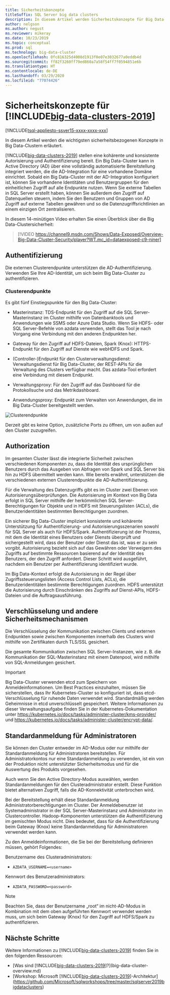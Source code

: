 ```yaml
---
title: Sicherheitskonzepte
titleSuffix: SQL Server big data clusters
description: In diesem Artikel werden Sicherheitskonzepte für Big Data-Cluster für SQL Server beschrieben. Dieser Artikel umfasst auch eine Beschreibung von Clusterendpunkten und der Clusterauthentifizierung.
author: nelgson
ms.author: negust
ms.reviewer: mikeray
ms.date: 10/23/2019
ms.topic: conceptual
ms.prod: sql
ms.technology: big-data-cluster
ms.openlocfilehash: 0fc816325d4008d1913f0e07e3032677a0eddb4d
ms.sourcegitcommit: ff82f3260ff79ed860a7a58f54ff7f0594851e6b
ms.translationtype: HT
ms.contentlocale: de-DE
ms.lasthandoff: 03/29/2020
ms.locfileid: "77074426"
---
```

# <a name="security-concepts-for-big-data-clusters-2019"></a>Sicherheitskonzepte für [!INCLUDE[big-data-clusters-2019](../includes/ssbigdataclusters-ss-nover.md)]

[!INCLUDE[tsql-appliesto-ssver15-xxxx-xxxx-xxx](../includes/tsql-appliesto-ssver15-xxxx-xxxx-xxx.md)]

In diesem Artikel werden die wichtigsten sicherheitsbezogenen Konzepte in Big Data-Clustern erläutert.

[!INCLUDE[big-data-clusters-2019](../includes/ssbigdataclusters-ss-nover.md)] stellen eine kohärente und konsistente Autorisierung und Authentifizierung bereit. Ein Big Data-Cluster kann in Active Directory (AD) über eine vollständig automatisierte Bereitstellung integriert werden, die die AD-Integration für eine vorhandene Domäne einrichtet. Sobald ein Big Data-Cluster mit der AD-Integration konfiguriert ist, können Sie vorhandene Identitäten und Benutzergruppen für den einheitlichen Zugriff auf alle Endpunkte nutzen. Wenn Sie externe Tabellen in SQL Server erstellt haben, können Sie außerdem den Zugriff auf Datenquellen steuern, indem Sie den Benutzern und Gruppen von AD Zugriff auf externe Tabellen gewähren und so die Datenzugriffsrichtlinien an einem einzigen Ort zentralisieren.

In diesem 14-minütigen Video erhalten Sie einen Überblick über die Big Data-Clustersicherheit:

> [!VIDEO https://channel9.msdn.com/Shows/Data-Exposed/Overview-Big-Data-Cluster-Security/player?WT.mc_id=dataexposed-c9-niner]


## <a name="authentication"></a>Authentifizierung

Die externen Clusterendpunkte unterstützen die AD-Authentifizierung. Verwenden Sie Ihre AD-Identität, um sich beim Big Data-Cluster zu authentifizieren.

### <a name="cluster-endpoints"></a>Clusterendpunkte

Es gibt fünf Einstiegspunkte für den Big Data-Cluster:

* Masterinstanz: TDS-Endpunkt für den Zugriff auf die SQL Server-Masterinstanz im Cluster mithilfe von Datenbanktools und Anwendungen wie SSMS oder Azure Data Studio. Wenn Sie HDFS- oder SQL Server-Befehle von azdata verwenden, stellt das Tool je nach Vorgang eine Verbindung mit den anderen Endpunkten her.

* Gateway für den Zugriff auf HDFS-Dateien, Spark (Knox): HTTPS-Endpunkt für den Zugriff auf Dienste wie webHDFS und Spark.

* (Controller-)Endpunkt für den Clusterverwaltungsdienst: Verwaltungsdienst für Big Data-Cluster, der REST-APIs für die Verwaltung des Clusters verfügbar macht. Das azdata-Tool erfordert eine Verbindung mit diesem Endpunkt.

* Verwaltungsproxy: Für den Zugriff auf das Dashboard für die Protokollsuche und das Metrikdashboard.

* Anwendungsproxy: Endpunkt zum Verwalten von Anwendungen, die im Big Data-Cluster bereitgestellt werden.

![Clusterendpunkte](media/concept-security/cluster_endpoints.png)

Derzeit gibt es keine Option, zusätzliche Ports zu öffnen, um von außen auf den Cluster zuzugreifen.

## <a name="authorization"></a>Authorization

Im gesamten Cluster lässt die integrierte Sicherheit zwischen verschiedenen Komponenten zu, dass die Identität des ursprünglichen Benutzers durch das Ausgeben von Abfragen von Spark und SQL Server bis hin zu HDFS übermittelt werden kann. Wie bereits erwähnt, unterstützen die verschiedenen externen Clusterendpunkte die AD-Authentifizierung.

Für die Verwaltung des Datenzugriffs gibt es im Cluster zwei Ebenen von Autorisierungsüberprüfungen. Die Autorisierung im Kontext von Big Data erfolgt in SQL Server mithilfe der herkömmlichen SQL Server-Berechtigungen für Objekte und in HDFS mit Steuerungslisten (ACLs), die Benutzeridentitäten bestimmten Berechtigungen zuordnen.

Ein sicherer Big Data-Cluster impliziert konsistente und kohärente Unterstützung für Authentifizierung- und Autorisierungsszenarien sowohl für SQL Server als auch für HDFS/Spark. Authentifizierung ist der Prozess, mit dem die Identität eines Benutzers oder Diensts überprüft und sichergestellt wird, dass der Benutzer oder Dienst das ist, was er zu sein vorgibt. Autorisierung bezieht sich auf das Gewähren oder Verweigern des Zugriffs auf bestimmte Ressourcen basierend auf der Identität des Benutzers, der den Zugriff anfordert. Dieser Schritt wird ausgeführt, nachdem ein Benutzer per Authentifizierung identifiziert wurde.

Im Big Data-Kontext erfolgt die Autorisierung in der Regel über Zugriffssteuerungslisten (Access Control Lists, ACLs), die Benutzeridentitäten bestimmte Berechtigungen zuordnen. HDFS unterstützt die Autorisierung durch Einschränken des Zugriffs auf Dienst-APIs, HDFS-Dateien und die Auftragsausführung.

## <a name="encryption-and-other-security-mechanisms"></a>Verschlüsselung und andere Sicherheitsmechanismen

Die Verschlüsselung der Kommunikation zwischen Clients und externen Endpunkten sowie zwischen Komponenten innerhalb des Clusters wird mithilfe von Zertifikaten durch TLS/SSL gesichert.

Die gesamte Kommunikation zwischen SQL Server-Instanzen, wie z. B. die Kommunikation der SQL-Masterinstanz mit einem Datenpool, wird mithilfe von SQL-Anmeldungen gesichert.

> [!IMPORTANT]
>  Big Data-Cluster verwenden etcd zum Speichern von Anmeldeinformationen. Um Best Practices einzuhalten, müssen Sie sicherstellen, dass Ihr Kubernetes-Cluster so konfiguriert ist, dass etcd-Verschlüsselung für ruhende Daten verwendet wird. Standardmäßig werden Geheimnisse in etcd unverschlüsselt gespeichert. Weitere Informationen zu dieser Verwaltungsaufgabe finden Sie in der Kubernetes-Dokumentation unter https://kubernetes.io/docs/tasks/administer-cluster/kms-provider/ und https://kubernetes.io/docs/tasks/administer-cluster/encrypt-data/.


## <a name="basic-administrator-login"></a>Standardanmeldung für Administratoren

Sie können den Cluster entweder im AD-Modus oder nur mithilfe der Standardanmeldung für Administratoren bereitstellen. Für Administratorkontos nur eine Standardanmeldung zu verwenden, ist ein von der Produktion nicht unterstützter Sicherheitsmodus und für die Auswertung des Produkts vorgesehen.

Auch wenn Sie den Active Directory-Modus auswählen, werden Standardanmeldungen für den Clusteradministrator erstellt. Diese Funktion bietet alternativen Zugriff, falls die AD-Konnektivität unterbrochen wird.

Bei der Bereitstellung erhält diese Standardanmeldung Administratorberechtigungen im Cluster. Der Anmeldebenutzer ist Systemadministrator in der SQL Server-Masterinstanz und Administrator im Clustercontroller.
Hadoop-Komponenten unterstützen die Authentifizierung im gemischten Modus nicht. Dies bedeutet, dass für die Authentifizierung beim Gateway (Knox) keine Standardanmeldung für Administratoren verwendet werden kann.

Zu den Anmeldeinformationen, die Sie bei der Bereitstellung definieren müssen, gehört Folgendes:

Benutzername des Clusteradministrators:
 + `AZDATA_USERNAME=<username>`

Kennwort des Benutzeradministrators:  
 + `AZDATA_PASSWORD=<password>`

> [!NOTE]
> Beachten Sie, dass der Benutzername „root“ im nicht-AD-Modus in Kombination mit dem oben aufgeführten Kennwort verwendet werden muss, um sich beim Gateway (Knox) für den Zugriff auf HDFS/Spark zu authentifizieren.

## <a name="next-steps"></a>Nächste Schritte

Weitere Informationen zu [!INCLUDE[big-data-clusters-2019](../includes/ssbigdataclusters-ss-nover.md)] finden Sie in den folgenden Ressourcen:

- [Was sind [!INCLUDE[big-data-clusters-2019](../includes/ssbigdataclusters-ver15.md)]?](big-data-cluster-overview.md)
- [Workshop: Microsoft [!INCLUDE[big-data-clusters-2019](../includes/ssbigdataclusters-ss-nover.md)]-Architektur](https://github.com/Microsoft/sqlworkshops/tree/master/sqlserver2019bigdataclusters)
